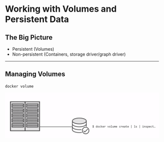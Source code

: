# Working with Volumes and Persistent Data

## The Big Picture

- Persistent (Volumes)
- Non-persistent (Containers, storage driver/graph driver)
______

## Managing Volumes

`docker volume`

![](/working_with_volumes_and_persistent_data/img/volumes.png)

